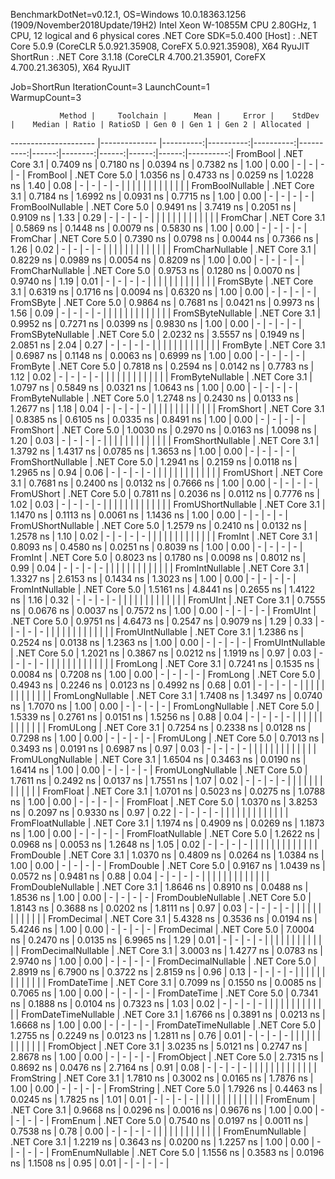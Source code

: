 
BenchmarkDotNet=v0.12.1, OS=Windows 10.0.18363.1256 (1909/November2018Update/19H2)
Intel Xeon W-10855M CPU 2.80GHz, 1 CPU, 12 logical and 6 physical cores
.NET Core SDK=5.0.400
  [Host]   : .NET Core 5.0.9 (CoreCLR 5.0.921.35908, CoreFX 5.0.921.35908), X64 RyuJIT
  ShortRun : .NET Core 3.1.18 (CoreCLR 4.700.21.35901, CoreFX 4.700.21.36305), X64 RyuJIT

Job=ShortRun  IterationCount=3  LaunchCount=1  
WarmupCount=3  

               Method |     Toolchain |      Mean |     Error |    StdDev |    Median | Ratio | RatioSD | Gen 0 | Gen 1 | Gen 2 | Allocated |
--------------------- |-------------- |----------:|----------:|----------:|----------:|------:|--------:|------:|------:|------:|----------:|
             FromBool | .NET Core 3.1 | 0.7409 ns | 0.7180 ns | 0.0394 ns | 0.7382 ns |  1.00 |    0.00 |     - |     - |     - |         - |
             FromBool | .NET Core 5.0 | 1.0356 ns | 0.4733 ns | 0.0259 ns | 1.0228 ns |  1.40 |    0.08 |     - |     - |     - |         - |
                      |               |           |           |           |           |       |         |       |       |       |           |
     FromBoolNullable | .NET Core 3.1 | 0.7184 ns | 1.6992 ns | 0.0931 ns | 0.7715 ns |  1.00 |    0.00 |     - |     - |     - |         - |
     FromBoolNullable | .NET Core 5.0 | 0.9491 ns | 3.7419 ns | 0.2051 ns | 0.9109 ns |  1.33 |    0.29 |     - |     - |     - |         - |
                      |               |           |           |           |           |       |         |       |       |       |           |
             FromChar | .NET Core 3.1 | 0.5869 ns | 0.1448 ns | 0.0079 ns | 0.5830 ns |  1.00 |    0.00 |     - |     - |     - |         - |
             FromChar | .NET Core 5.0 | 0.7390 ns | 0.0798 ns | 0.0044 ns | 0.7366 ns |  1.26 |    0.02 |     - |     - |     - |         - |
                      |               |           |           |           |           |       |         |       |       |       |           |
     FromCharNullable | .NET Core 3.1 | 0.8229 ns | 0.0989 ns | 0.0054 ns | 0.8209 ns |  1.00 |    0.00 |     - |     - |     - |         - |
     FromCharNullable | .NET Core 5.0 | 0.9753 ns | 0.1280 ns | 0.0070 ns | 0.9740 ns |  1.19 |    0.01 |     - |     - |     - |         - |
                      |               |           |           |           |           |       |         |       |       |       |           |
            FromSByte | .NET Core 3.1 | 0.6319 ns | 0.1716 ns | 0.0094 ns | 0.6320 ns |  1.00 |    0.00 |     - |     - |     - |         - |
            FromSByte | .NET Core 5.0 | 0.9864 ns | 0.7681 ns | 0.0421 ns | 0.9973 ns |  1.56 |    0.09 |     - |     - |     - |         - |
                      |               |           |           |           |           |       |         |       |       |       |           |
    FromSByteNullable | .NET Core 3.1 | 0.9952 ns | 0.7271 ns | 0.0399 ns | 0.9830 ns |  1.00 |    0.00 |     - |     - |     - |         - |
    FromSByteNullable | .NET Core 5.0 | 2.0232 ns | 3.5557 ns | 0.1949 ns | 2.0851 ns |  2.04 |    0.27 |     - |     - |     - |         - |
                      |               |           |           |           |           |       |         |       |       |       |           |
             FromByte | .NET Core 3.1 | 0.6987 ns | 0.1148 ns | 0.0063 ns | 0.6999 ns |  1.00 |    0.00 |     - |     - |     - |         - |
             FromByte | .NET Core 5.0 | 0.7818 ns | 0.2594 ns | 0.0142 ns | 0.7783 ns |  1.12 |    0.02 |     - |     - |     - |         - |
                      |               |           |           |           |           |       |         |       |       |       |           |
     FromByteNullable | .NET Core 3.1 | 1.0797 ns | 0.5849 ns | 0.0321 ns | 1.0643 ns |  1.00 |    0.00 |     - |     - |     - |         - |
     FromByteNullable | .NET Core 5.0 | 1.2748 ns | 0.2430 ns | 0.0133 ns | 1.2677 ns |  1.18 |    0.04 |     - |     - |     - |         - |
                      |               |           |           |           |           |       |         |       |       |       |           |
            FromShort | .NET Core 3.1 | 0.8385 ns | 0.6105 ns | 0.0335 ns | 0.8491 ns |  1.00 |    0.00 |     - |     - |     - |         - |
            FromShort | .NET Core 5.0 | 1.0030 ns | 0.2970 ns | 0.0163 ns | 1.0098 ns |  1.20 |    0.03 |     - |     - |     - |         - |
                      |               |           |           |           |           |       |         |       |       |       |           |
    FromShortNullable | .NET Core 3.1 | 1.3792 ns | 1.4317 ns | 0.0785 ns | 1.3653 ns |  1.00 |    0.00 |     - |     - |     - |         - |
    FromShortNullable | .NET Core 5.0 | 1.2941 ns | 0.2159 ns | 0.0118 ns | 1.2965 ns |  0.94 |    0.06 |     - |     - |     - |         - |
                      |               |           |           |           |           |       |         |       |       |       |           |
           FromUShort | .NET Core 3.1 | 0.7681 ns | 0.2400 ns | 0.0132 ns | 0.7666 ns |  1.00 |    0.00 |     - |     - |     - |         - |
           FromUShort | .NET Core 5.0 | 0.7811 ns | 0.2036 ns | 0.0112 ns | 0.7776 ns |  1.02 |    0.03 |     - |     - |     - |         - |
                      |               |           |           |           |           |       |         |       |       |       |           |
   FromUShortNullable | .NET Core 3.1 | 1.1470 ns | 0.1113 ns | 0.0061 ns | 1.1436 ns |  1.00 |    0.00 |     - |     - |     - |         - |
   FromUShortNullable | .NET Core 5.0 | 1.2579 ns | 0.2410 ns | 0.0132 ns | 1.2578 ns |  1.10 |    0.02 |     - |     - |     - |         - |
                      |               |           |           |           |           |       |         |       |       |       |           |
              FromInt | .NET Core 3.1 | 0.8093 ns | 0.4580 ns | 0.0251 ns | 0.8039 ns |  1.00 |    0.00 |     - |     - |     - |         - |
              FromInt | .NET Core 5.0 | 0.8023 ns | 0.1780 ns | 0.0098 ns | 0.8012 ns |  0.99 |    0.04 |     - |     - |     - |         - |
                      |               |           |           |           |           |       |         |       |       |       |           |
      FromIntNullable | .NET Core 3.1 | 1.3327 ns | 2.6153 ns | 0.1434 ns | 1.3023 ns |  1.00 |    0.00 |     - |     - |     - |         - |
      FromIntNullable | .NET Core 5.0 | 1.5161 ns | 4.8441 ns | 0.2655 ns | 1.4122 ns |  1.16 |    0.32 |     - |     - |     - |         - |
                      |               |           |           |           |           |       |         |       |       |       |           |
             FromUInt | .NET Core 3.1 | 0.7555 ns | 0.0676 ns | 0.0037 ns | 0.7572 ns |  1.00 |    0.00 |     - |     - |     - |         - |
             FromUInt | .NET Core 5.0 | 0.9751 ns | 4.6473 ns | 0.2547 ns | 0.9079 ns |  1.29 |    0.33 |     - |     - |     - |         - |
                      |               |           |           |           |           |       |         |       |       |       |           |
     FromUIntNullable | .NET Core 3.1 | 1.2386 ns | 0.2524 ns | 0.0138 ns | 1.2363 ns |  1.00 |    0.00 |     - |     - |     - |         - |
     FromUIntNullable | .NET Core 5.0 | 1.2021 ns | 0.3867 ns | 0.0212 ns | 1.1919 ns |  0.97 |    0.03 |     - |     - |     - |         - |
                      |               |           |           |           |           |       |         |       |       |       |           |
             FromLong | .NET Core 3.1 | 0.7241 ns | 0.1535 ns | 0.0084 ns | 0.7208 ns |  1.00 |    0.00 |     - |     - |     - |         - |
             FromLong | .NET Core 5.0 | 0.4943 ns | 0.2246 ns | 0.0123 ns | 0.4992 ns |  0.68 |    0.01 |     - |     - |     - |         - |
                      |               |           |           |           |           |       |         |       |       |       |           |
     FromLongNullable | .NET Core 3.1 | 1.7408 ns | 1.3497 ns | 0.0740 ns | 1.7070 ns |  1.00 |    0.00 |     - |     - |     - |         - |
     FromLongNullable | .NET Core 5.0 | 1.5339 ns | 0.2761 ns | 0.0151 ns | 1.5256 ns |  0.88 |    0.04 |     - |     - |     - |         - |
                      |               |           |           |           |           |       |         |       |       |       |           |
            FromULong | .NET Core 3.1 | 0.7254 ns | 0.2338 ns | 0.0128 ns | 0.7298 ns |  1.00 |    0.00 |     - |     - |     - |         - |
            FromULong | .NET Core 5.0 | 0.7013 ns | 0.3493 ns | 0.0191 ns | 0.6987 ns |  0.97 |    0.03 |     - |     - |     - |         - |
                      |               |           |           |           |           |       |         |       |       |       |           |
    FromULongNullable | .NET Core 3.1 | 1.6504 ns | 0.3463 ns | 0.0190 ns | 1.6414 ns |  1.00 |    0.00 |     - |     - |     - |         - |
    FromULongNullable | .NET Core 5.0 | 1.7611 ns | 0.2492 ns | 0.0137 ns | 1.7551 ns |  1.07 |    0.02 |     - |     - |     - |         - |
                      |               |           |           |           |           |       |         |       |       |       |           |
            FromFloat | .NET Core 3.1 | 1.0701 ns | 0.5023 ns | 0.0275 ns | 1.0788 ns |  1.00 |    0.00 |     - |     - |     - |         - |
            FromFloat | .NET Core 5.0 | 1.0370 ns | 3.8253 ns | 0.2097 ns | 0.9330 ns |  0.97 |    0.22 |     - |     - |     - |         - |
                      |               |           |           |           |           |       |         |       |       |       |           |
    FromFloatNullable | .NET Core 3.1 | 1.1974 ns | 0.4909 ns | 0.0269 ns | 1.1873 ns |  1.00 |    0.00 |     - |     - |     - |         - |
    FromFloatNullable | .NET Core 5.0 | 1.2622 ns | 0.0968 ns | 0.0053 ns | 1.2648 ns |  1.05 |    0.02 |     - |     - |     - |         - |
                      |               |           |           |           |           |       |         |       |       |       |           |
           FromDouble | .NET Core 3.1 | 1.0370 ns | 0.4809 ns | 0.0264 ns | 1.0384 ns |  1.00 |    0.00 |     - |     - |     - |         - |
           FromDouble | .NET Core 5.0 | 0.9167 ns | 1.0439 ns | 0.0572 ns | 0.9481 ns |  0.88 |    0.04 |     - |     - |     - |         - |
                      |               |           |           |           |           |       |         |       |       |       |           |
   FromDoubleNullable | .NET Core 3.1 | 1.8646 ns | 0.8910 ns | 0.0488 ns | 1.8536 ns |  1.00 |    0.00 |     - |     - |     - |         - |
   FromDoubleNullable | .NET Core 5.0 | 1.8143 ns | 0.3688 ns | 0.0202 ns | 1.8111 ns |  0.97 |    0.03 |     - |     - |     - |         - |
                      |               |           |           |           |           |       |         |       |       |       |           |
          FromDecimal | .NET Core 3.1 | 5.4328 ns | 0.3536 ns | 0.0194 ns | 5.4246 ns |  1.00 |    0.00 |     - |     - |     - |         - |
          FromDecimal | .NET Core 5.0 | 7.0004 ns | 0.2470 ns | 0.0135 ns | 6.9965 ns |  1.29 |    0.01 |     - |     - |     - |         - |
                      |               |           |           |           |           |       |         |       |       |       |           |
  FromDecimalNullable | .NET Core 3.1 | 3.0003 ns | 1.4277 ns | 0.0783 ns | 2.9740 ns |  1.00 |    0.00 |     - |     - |     - |         - |
  FromDecimalNullable | .NET Core 5.0 | 2.8919 ns | 6.7900 ns | 0.3722 ns | 2.8159 ns |  0.96 |    0.13 |     - |     - |     - |         - |
                      |               |           |           |           |           |       |         |       |       |       |           |
         FromDateTime | .NET Core 3.1 | 0.7099 ns | 0.1550 ns | 0.0085 ns | 0.7065 ns |  1.00 |    0.00 |     - |     - |     - |         - |
         FromDateTime | .NET Core 5.0 | 0.7341 ns | 0.1888 ns | 0.0104 ns | 0.7323 ns |  1.03 |    0.02 |     - |     - |     - |         - |
                      |               |           |           |           |           |       |         |       |       |       |           |
 FromDateTimeNullable | .NET Core 3.1 | 1.6766 ns | 0.3891 ns | 0.0213 ns | 1.6668 ns |  1.00 |    0.00 |     - |     - |     - |         - |
 FromDateTimeNullable | .NET Core 5.0 | 1.2755 ns | 0.2249 ns | 0.0123 ns | 1.2811 ns |  0.76 |    0.01 |     - |     - |     - |         - |
                      |               |           |           |           |           |       |         |       |       |       |           |
           FromObject | .NET Core 3.1 | 3.0235 ns | 5.0121 ns | 0.2747 ns | 2.8678 ns |  1.00 |    0.00 |     - |     - |     - |         - |
           FromObject | .NET Core 5.0 | 2.7315 ns | 0.8692 ns | 0.0476 ns | 2.7164 ns |  0.91 |    0.08 |     - |     - |     - |         - |
                      |               |           |           |           |           |       |         |       |       |       |           |
           FromString | .NET Core 3.1 | 1.7810 ns | 0.3002 ns | 0.0165 ns | 1.7876 ns |  1.00 |    0.00 |     - |     - |     - |         - |
           FromString | .NET Core 5.0 | 1.7926 ns | 0.4463 ns | 0.0245 ns | 1.7825 ns |  1.01 |    0.01 |     - |     - |     - |         - |
                      |               |           |           |           |           |       |         |       |       |       |           |
             FromEnum | .NET Core 3.1 | 0.9668 ns | 0.0296 ns | 0.0016 ns | 0.9676 ns |  1.00 |    0.00 |     - |     - |     - |         - |
             FromEnum | .NET Core 5.0 | 0.7540 ns | 0.0197 ns | 0.0011 ns | 0.7538 ns |  0.78 |    0.00 |     - |     - |     - |         - |
                      |               |           |           |           |           |       |         |       |       |       |           |
     FromEnumNullable | .NET Core 3.1 | 1.2219 ns | 0.3643 ns | 0.0200 ns | 1.2257 ns |  1.00 |    0.00 |     - |     - |     - |         - |
     FromEnumNullable | .NET Core 5.0 | 1.1556 ns | 0.3583 ns | 0.0196 ns | 1.1508 ns |  0.95 |    0.01 |     - |     - |     - |         - |
